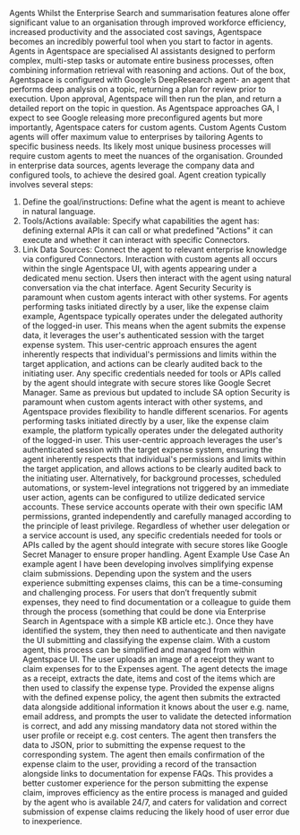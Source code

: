 Agents
Whilst the Enterprise Search and summarisation features alone offer significant value to an organisation through improved workforce efficiency, increased productivity and the associated cost savings, Agentspace becomes an incredibly powerful tool when you start to factor in agents. 
Agents in Agentspace are specialised AI assistants designed to perform complex, multi-step tasks or automate entire business processes, often combining information retrieval with reasoning and actions.
Out of the box, Agentspace is configured with Google’s DeepResearch agent- an agent that performs deep analysis on a topic, returning a plan for review prior to execution. Upon approval, Agentspace will then run the plan, and return a detailed report on the topic in question. 
<insert image of DeepResearch agent>
As Agentspace approaches GA, I expect to see Google releasing more preconfigured agents but more importantly, Agentspace caters for custom agents.
Custom Agents
Custom agents will offer maximum value to enterprises by tailoring Agents to specific business needs. Its likely most unique business processes will require custom agents to meet the nuances of the organisation. Grounded in enterprise data sources, agents leverage the company data and configured tools, to achieve the desired goal. Agent creation typically involves several steps:
1.	Define the goal/instructions: Define what the agent is meant to achieve in natural language.
2.	Tools/Actions available: Specify what capabilities the agent has: defining external APIs it can call or what predefined "Actions" it can execute and whether it can interact with specific Connectors.
3.	Link Data Sources: Connect the agent to relevant enterprise knowledge via configured Connectors.
Interaction with custom agents all occurs within the single Agentspace UI, with agents appearing under a dedicated menu section. Users then interact with the agent using natural conversation via the chat interface.
Agent Security
Security is paramount when custom agents interact with other systems. For agents performing tasks initiated directly by a user, like the expense claim example, Agentspace typically operates under the delegated authority of the logged-in user. This means when the agent submits the expense data, it leverages the user's authenticated session with the target expense system. This user-centric approach ensures the agent inherently respects that individual's permissions and limits within the target application, and actions can be clearly audited back to the initiating user. Any specific credentials needed for tools or APIs called by the agent should integrate with secure stores like Google Secret Manager.
Same as previous but updated to include SA option
Security is paramount when custom agents interact with other systems, and Agentspace provides flexibility to handle different scenarios. For agents performing tasks initiated directly by a user, like the expense claim example, the platform typically operates under the delegated authority of the logged-in user. This user-centric approach leverages the user's authenticated session with the target expense system, ensuring the agent inherently respects that individual's permissions and limits within the target application, and allows actions to be clearly audited back to the initiating user. 
Alternatively, for background processes, scheduled automations, or system-level integrations not triggered by an immediate user action, agents can be configured to utilize dedicated service accounts. These service accounts operate with their own specific IAM permissions, granted independently and carefully managed according to the principle of least privilege. Regardless of whether user delegation or a service account is used, any specific credentials needed for tools or APIs called by the agent should integrate with secure stores like Google Secret Manager to ensure proper handling.
Agent Example Use Case
An example agent I have been developing involves simplifying expense claim submissions.
Depending upon the system and the users experience submitting expenses claims, this can be a time-consuming and challenging process. For users that don’t frequently submit expenses, they need to find documentation or a colleague to guide them through the process (something that could be done via Enterprise Search in Agentspace with a simple KB article etc.). Once they have identified the system, they then need to authenticate and then navigate the UI submitting and classifying the expense claim.
With a custom agent, this process can be simplified and managed from within Agentspace UI. The user uploads an image of a receipt they want to claim expenses for to the Expenses agent. The agent detects the image as a receipt, extracts the date, items and cost of the items which are then used to classify the expense type. Provided the expense aligns with the defined expense policy, the agent then submits the extracted data alongside additional information it knows about the user e.g. name, email address, and prompts the user to validate the detected information is correct, and add any missing mandatory data not stored within the user profile or receipt e.g. cost centers. The agent then transfers the data to JSON, prior to submitting the expense request to the corresponding system. The agent then emails confirmation of the expense claim to the user, providing a record of the transaction alongside links to documentation for expense FAQs.
This provides a better customer experience for the person submitting the expense claim, improves efficiency as the entire process is managed and guided by the agent who is available 24/7, and caters for validation and correct submission of expense claims reducing the likely hood of user error due to inexperience.


